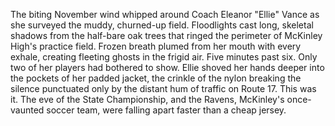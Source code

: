 The biting November wind whipped around Coach Eleanor "Ellie" Vance as she surveyed the muddy, churned-up field.  Floodlights cast long, skeletal shadows from the half-bare oak trees that ringed the perimeter of McKinley High's practice field.  Frozen breath plumed from her mouth with every exhale, creating fleeting ghosts in the frigid air.  Five minutes past six.  Only two of her players had bothered to show.  Ellie shoved her hands deeper into the pockets of her padded jacket, the crinkle of the nylon breaking the silence punctuated only by the distant hum of traffic on Route 17. This was it. The eve of the State Championship, and the Ravens, McKinley's once-vaunted soccer team, were falling apart faster than a cheap jersey.
